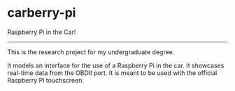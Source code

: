 # carberry-pi
Raspberry Pi in the Car!

<hr>
This is the research project for my undergraduate degree.

It models an interface for the use of a Raspberry Pi in the car.  It showcases real-time data from the OBDII port.
It is meant to be used with the official Raspberry Pi touchscreen.
